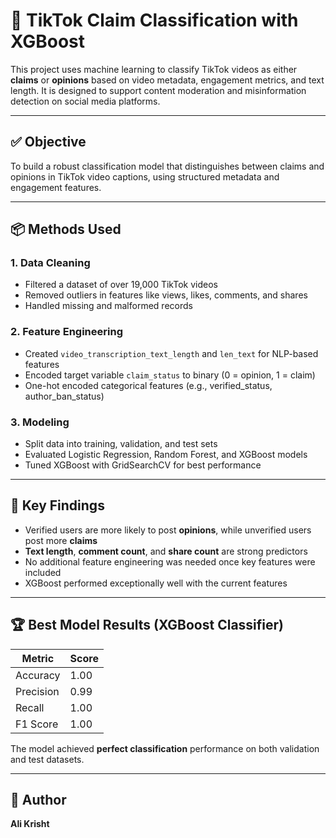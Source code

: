 # 🎯 TikTok Claim Classification with XGBoost

This project uses machine learning to classify TikTok videos as either **claims** or **opinions** based on video metadata, engagement metrics, and text length. It is designed to support content moderation and misinformation detection on social media platforms.

---

## ✅ Objective

To build a robust classification model that distinguishes between claims and opinions in TikTok video captions, using structured metadata and engagement features.

---

## 📦 Methods Used

### 1. Data Cleaning
- Filtered a dataset of over 19,000 TikTok videos
- Removed outliers in features like views, likes, comments, and shares
- Handled missing and malformed records

### 2. Feature Engineering
- Created `video_transcription_text_length` and `len_text` for NLP-based features
- Encoded target variable `claim_status` to binary (0 = opinion, 1 = claim)
- One-hot encoded categorical features (e.g., verified_status, author_ban_status)

### 3. Modeling
- Split data into training, validation, and test sets
- Evaluated Logistic Regression, Random Forest, and XGBoost models
- Tuned XGBoost with GridSearchCV for best performance

---

## 🔑 Key Findings

- Verified users are more likely to post **opinions**, while unverified users post more **claims**
- **Text length**, **comment count**, and **share count** are strong predictors
- No additional feature engineering was needed once key features were included
- XGBoost performed exceptionally well with the current features

---

## 🏆 Best Model Results (XGBoost Classifier)

| Metric     | Score |
|------------|-------|
| Accuracy   | 1.00  |
| Precision  | 0.99  |
| Recall     | 1.00  |
| F1 Score   | 1.00  |

The model achieved **perfect classification** performance on both validation and test datasets.

---

## 👤 Author

**Ali Krisht**  
